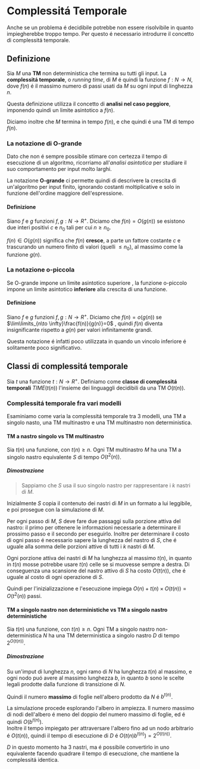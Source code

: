 # Complessitá Temporale
Anche se un problema é decidibile potrebbe non essere risolvibile in quanto impiegherebbe troppo tempo. Per questo é necessario introdurre il concetto di complessitá temporale.

## Definizione
Sia $M$ una **TM** non deterministica che termina su tutti gli input.
La **complessitá temporale**, o *running time*, di $M$ é quindi la funzione $f:N\to N$, dove $f(n)$ é il massimo numero di passi usati da $M$ su ogni input di linghezza $n$. 

Questa definizione utilizza il concetto di **analisi nel caso peggiore**, imponendo quindi un limite asintotico a $f(n)$. 

Diciamo inoltre che $M$ termina in tempo $f(n)$, e che quindi é una TM di tempo $f(n)$.

### La notazione di O-grande
Dato che non é sempre possibile stimare con certezza il tempo di esecuzione di un algoritmo, ricorriamo all'*analisi asintotica* per studiare il suo comportamento per input molto larghi.

La notazione **O-grande** ci permette quindi di descrivere la crescita di un'algoritmo per input finito, ignorando costanti moltiplicative e solo in funzione dell'ordine maggiore dell'espressione.

#### Definizione
Siano $f$ e $g$ funzioni $f,g:N\to R^+$.
Diciamo che $f(n)=O(g(n))$ se esistono due interi positivi $c$ e $n_0$ tali per cui $n\ge n_0$.

$f(n) \in O(g(n))$ significa che $f(n)$ **cresce**, a parte un fattore costante $c$ e trascurando un numero finito di valori (quelli $\le n_0$), al massimo come la funzione $g(n)$.

### La notazione o-piccola
Se O-grande impone un limite asintotico superiore , la funzione o-piccolo impone un limite asintotico **inferiore** alla crescita di una funzione.

#### Definizione
Siano $f$ e $g$ funzioni $f,g:N\to R^+$.
Diciamo che $f(n)=o(g(n))$ se $\lim\limits_{n\to \infty}\frac{f(n)}{g(n)}=0$ , quindi $f(n)$ diventa insignificante rispetto a $g(n)$ per valori infinitamente grandi.

Questa notazione é infatti poco utilizzata in quando un vincolo inferiore é solitamente poco significativo.


## Classi di complessitá temporale
Sia $t$ una funzione $t:N\to R^+$.
Definiamo come **classe di complessitá temporali** $TIME(t(n))$ l'insieme dei linguaggli decidibili da una TM $O(t(n))$.

### Complessitá temporale fra vari modelli
Esaminiamo come varia la complessitá temporale tra 3 modelli, una TM a singolo nasto, una TM multinastro e una TM multinastro non deterministica.

#### TM a nastro singolo vs TM multinastro
Sia $t(n)$ una funzione, con $t(n)\ge n$.
Ogni TM multinastro $M$ ha una TM a singolo nastro equivalente $S$ di tempo $O(t^2(n))$.
##### Dimostrazione
> Sappiamo che $S$ usa il suo singolo nastro per rappresentare i $k$ nastri di $M$.

Inizialmente $S$ copia il contenuto dei nastri di $M$ in un formato a lui leggibile, e poi prosegue con la simulazione di $M$.

Per ogni passo di $M$, $S$ deve fare due passaggi sulla porzione attiva del nastro: il primo per ottenere le informazioni necessarie a determinare il prossimo passo e il secondo per eseguirlo.
Inoltre per determinare il costo di ogni passo é necessario sapere la lunghezza del nastro di $S$, che é uguale alla somma delle porzioni attive di tutti i $k$ nastri di $M$. 

Ogni porzione attiva dei nastri di $M$ ha lunghezza al massimo $t(n)$, in quanto in $t(n)$ mosse potrebbe usare $t(n)$ celle se si muovesse sempre a destra. Di conseguenza una scansione del nastro attivo di $S$ ha costo $O(t(n))$, che é uguale al costo di ogni operazione di $S$.

Quindi per l'inizializzazione e l'esecuzione impiega $O(n)+t(n)\times O(t(n))=O(t^2(n))$ passi.

#### TM a singolo nastro non deterministiche vs TM a singolo nastro deterministiche
Sia $t(n)$ una funzione, con $t(n)\ge n$.
Ogni TM a singolo nastro non-deterministica $N$ ha una TM deterministica a singolo nastro $D$ di tempo $2^{O(t(n))}$.
##### Dimostrazione
Su un'imput di lunghezza $n$, ogni ramo di $N$ ha lunghezza $t(n)$ al massimo, e ogni nodo puó avere al massimo lunghezza $b$, in quanto $b$ sono le scelte legali prodotte dalla funzione di transizione di $N$.

Quindi il numero **massimo** di foglie nell'albero prodotto da $N$ é $b^{t(n)}$.

La simulazione procede esplorando l'albero in ampiezza. Il numero massimo di nodi dell'albero é meno del doppio del numero massimo di foglie, ed é quindi $O(b^{t(n)})$.  
Inoltre il tempo impiegato per attraversare l'albero fino ad un nodo arbitrario é $O(t(n))$, quindi il tempo di esecuzione di $D$ é $O(t(n)b^{t(n)})=2^{O(t(n))}$. 

$D$ in questo momento ha 3 nastri, ma é possibile convertirlo in uno equivalente facendo quadrare il tempo di esecuzione, che mantiene la complessitá identica.